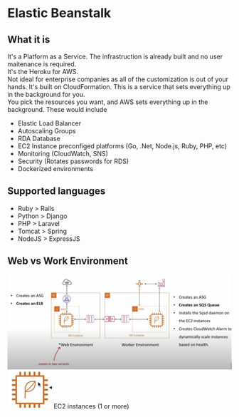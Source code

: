 # Elastic Beanstalk

## What it is
It's a Platform as a Service.  The infrastruction is already built and no user maitenance is required.    
It's the Heroku for AWS.    
Not ideal for enterprise companies as all of the customization is out of your hands.
It's built on CloudFormation. This is a service that sets everything up in the background for you.    
You pick the resources you want, and AWS sets everything up in the background. These would include
* Elastic Load Balancer
* Autoscaling Groups
* RDA Database
* EC2 Instance preconfiged platforms (Go, .Net, Node.js, Ruby, PHP, etc)
* Monitoring (CloudWatch, SNS)
* Security (Rotates passwords for RDS)
* Dockerized environments

## Supported languages
* Ruby > Rails
* Python > Django
* PHP > Laravel
* Tomcat > Spring
* NodeJS > ExpressJS

## Web vs Work Environment
![web_v_workenvironment](/assets/img1.png)
![ec2_instance](/assets/ec2.png) EC2 instances (1 or more)
